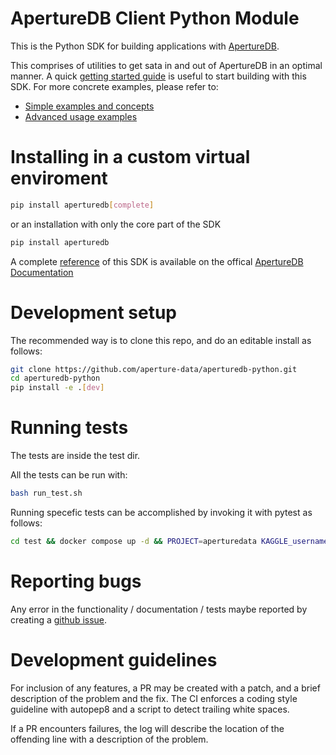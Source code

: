 # ApertureDB Client Python Module

This is the Python SDK for building applications with [ApertureDB](https://docs.aperturedata.io/Introduction/WhatIsAperture).

This comprises of utilities to get sata in and out of ApertureDB in an optimal manner.
A quick [getting started guide](https://docs.aperturedata.io/HowToGuides/start/Setup) is useful to start building with this SDK.
For more concrete examples, please refer to:
* [Simple examples and concepts](https://docs.aperturedata.io/category/simple-usage-examples)
* [Advanced usage examples](https://docs.aperturedata.io/category/advanced-usage-examples)

# Installing in a custom virtual enviroment
```bash
pip install aperturedb[complete]
```

or an installation with only the core part of the SDK
```bash
pip install aperturedb
```

A complete [reference](https://docs.aperturedata.io/category/aperturedb-python-sdk) of this SDK is available on the offical [ApertureDB Documentation](https://docs.aperturedata.io)


# Development setup
The recommended way is to clone this repo, and do an editable install as follows:
```bash
git clone https://github.com/aperture-data/aperturedb-python.git
cd aperturedb-python
pip install -e .[dev]
```


# Running tests
The tests are inside the test dir.

All the tests can be run with:

```bash
bash run_test.sh
```

Running specefic tests can be accomplished by invoking it with pytest as follows:

```bash
cd test && docker compose up -d && PROJECT=aperturedata KAGGLE_username=ci KAGGLE_key=dummy coverage run -m python -m pytest test_Session.py -v --log-cli-level=DEBUG
```

# Reporting bugs
Any error in the functionality / documentation / tests maybe reported by creating a
[github issue](https://github.com/aperture-data/aperturedb-python/issues).

# Development guidelines
For inclusion of any features, a PR may be created with a patch,
and a brief description of the problem and the fix.
The CI enforces a coding style guideline with autopep8 and
a script to detect trailing white spaces.

If a PR encounters failures, the log will describe the location of
the offending line with a description of the problem.
